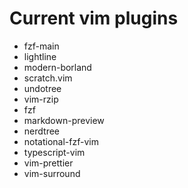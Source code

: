 # Current vim plugins

- fzf-main
- lightline
- modern-borland
- scratch.vim
- undotree
- vim-rzip
- fzf
- markdown-preview
- nerdtree
- notational-fzf-vim
- typescript-vim
- vim-prettier
- vim-surround
